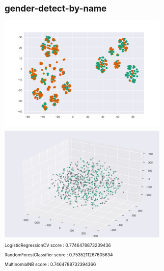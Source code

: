 # gender-detect-by-name
![t_sne_2d.png](/t_sne_2d.png)

![t_sne_3d.png](/t_sne_3d.png)

LogisticRegressionCV score : 0.7746478873239436

RandomForestClassifier score : 0.7535211267605634

MultinomialNB score : 0.7464788732394366


